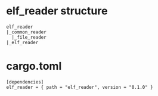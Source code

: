 # elf_reader structure
```
elf_reader
|_common_reader
  |_file_reader
|_elf_reader
```
# cargo.toml
```
[dependencies]
elf_reader = { path = "elf_reader", version = "0.1.0" }
```